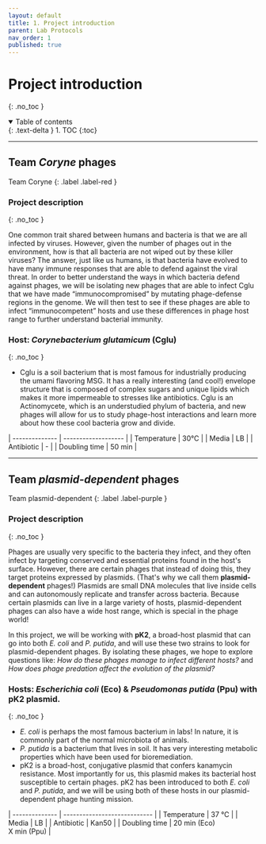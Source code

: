 ```yaml
---
layout: default
title: 1. Project introduction
parent: Lab Protocols
nav_order: 1
published: true
---
```


# Project introduction
{: .no_toc }

<details open markdown="block">
  <summary>
    Table of contents
  </summary>
  {: .text-delta }
1. TOC
{:toc}
</details>

---

## Team _Coryne_ phages

Team Coryne
{: .label .label-red }

### Project description
{: .no_toc }

One common trait shared between humans and bacteria is that we are all infected by viruses. However, given the number of phages out in the environment, how is that all bacteria are not wiped out by these killer viruses? The answer, just like us humans, is that bacteria have evolved to have many immune responses that are able to defend against the viral threat. In order to better understand the ways in which bacteria defend against phages, we will be isolating new phages that are able to infect Cglu that we have made “immunocompromised” by mutating phage-defense regions in the genome. We will then test to see if these phages are able to infect “immunocompetent” hosts and use these differences in phage host range to further understand bacterial immunity.

### Host: **_Corynebacterium glutamicum_ (Cglu)**
{: .no_toc }

- Cglu is a soil bacterium that is most famous for industrially producing the umami flavoring MSG. It has a really interesting (and cool!) envelope structure that is composed of complex sugars and unique lipids which makes it more impermeable to stresses like antibiotics. Cglu is an Actinomycete, which is an understudied phylum of bacteria, and new phages will allow for us to study phage-host interactions and learn more about how these cool bacteria grow and divide.

| -------------- | ------------------- |
| Temperature    | 30℃                 |
| Media          | LB                  |
| Antibiotic     | -                   |
| Doubling time  | 50 min              |

---

## Team _plasmid-dependent_ phages

Team plasmid-dependent
{: .label .label-purple }

### Project description
{: .no_toc }

Phages are usually very specific to the bacteria they infect, and they often infect by targeting conserved and essential proteins found in the host's surface. However, there are certain phages that instead of doing this, they target proteins expressed by plasmids. (That's why we call them **plasmid-dependent** phages!) Plasmids are small DNA molecules that live inside cells and can autonomously replicate and transfer across bacteria. Because certain plasmids can live in a large variety of hosts, plasmid-dependent phages can also have a wide host range, which is special in the phage world!

In this project, we will be working with **pK2**, a broad-host plasmid that can go into both *E. coli* and *P. putida*, and will use these two strains to look for plasmid-dependent phages. By isolating these phages, we hope to explore questions like: _How do these phages manage to infect different hosts?_ and _How does phage predation affect the evolution of the plasmid?_


### Hosts: _Escherichia coli_ (Eco) & _Pseudomonas putida_ (Ppu) with pK2 plasmid.
{: .no_toc }

- _E. coli_ is perhaps the most famous bacterium in labs! In nature, it is commonly part of the normal microbiota of animals.
- _P. putida_ is a bacterium that lives in soil. It has very interesting metabolic properties which have been used for bioremediation.
- pK2 is a broad-host, conjugative plasmid that confers kanamycin resistance. Most importantly for us, this plasmid makes its bacterial host susceptible to certain phages. pK2 has been introduced to both _E. coli_ and _P. putida_, and we will be using both of these hosts in our plasmid-dependent phage hunting mission.


| -------------- | ---------------------------- |
| Temperature    | 37 ℃                         |
| Media          | LB                           |
| Antibiotic     | Kan50                        |
| Doubling time  | 20 min (Eco) <br> X min (Ppu) |

